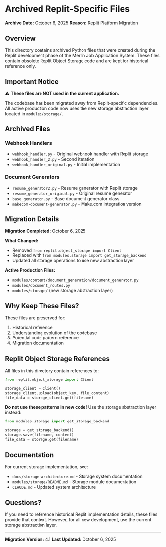 # Archived Replit-Specific Files

**Archive Date:** October 6, 2025
**Reason:** Replit Platform Migration

## Overview

This directory contains archived Python files that were created during the Replit development phase of the Merlin Job Application System. These files contain obsolete Replit Object Storage code and are kept for historical reference only.

## Important Notice

⚠️ **These files are NOT used in the current application.**

The codebase has been migrated away from Replit-specific dependencies. All active production code now uses the new storage abstraction layer located in `modules/storage/`.

## Archived Files

### Webhook Handlers
- `webhook_handler.py` - Original webhook handler with Replit storage
- `webhook_handler_2.py` - Second iteration
- `webhook_handler_original.py` - Initial implementation

### Document Generators
- `resume_generator2.py` - Resume generator with Replit storage
- `resume_generator_original.py` - Original resume generator
- `base_generator.py` - Base document generator class
- `makecom-document-generator.py` - Make.com integration version

## Migration Details

**Migration Completed:** October 6, 2025

**What Changed:**
- Removed `from replit.object_storage import Client`
- Replaced with `from modules.storage import get_storage_backend`
- Updated all storage operations to use new abstraction layer

**Active Production Files:**
- `modules/content/document_generation/document_generator.py`
- `modules/document_routes.py`
- `modules/storage/` (new storage abstraction layer)

## Why Keep These Files?

These files are preserved for:
1. Historical reference
2. Understanding evolution of the codebase
3. Potential code pattern reference
4. Migration documentation

## Replit Object Storage References

All files in this directory contain references to:
```python
from replit.object_storage import Client

storage_client = Client()
storage_client.upload(object_key, file_content)
file_data = storage_client.get(filename)
```

**Do not use these patterns in new code!** Use the storage abstraction layer instead:
```python
from modules.storage import get_storage_backend

storage = get_storage_backend()
storage.save(filename, content)
file_data = storage.get(filename)
```

## Documentation

For current storage implementation, see:
- `docs/storage-architecture.md` - Storage system documentation
- `modules/storage/README.md` - Storage module documentation
- `CLAUDE.md` - Updated system architecture

## Questions?

If you need to reference historical Replit implementation details, these files provide that context. However, for all new development, use the current storage abstraction layer.

---

**Migration Version:** 4.1
**Last Updated:** October 6, 2025
